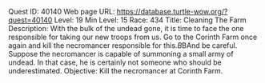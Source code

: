 Quest ID: 40140
Web page URL: https://database.turtle-wow.org/?quest=40140
Level: 19
Min Level: 15
Race: 434
Title: Cleaning The Farm
Description: With the bulk of the undead gone, it is time to face the one responsible for taking our new troops from us. Go to the Corinth Farm once again and kill the necromancer responsible for this.$B$BAnd be careful. Suppose the necromancer is capable of summoning a small army of undead. In that case, he is certainly not someone who should be underestimated.
Objective: Kill the necromancer at Corinth Farm.
